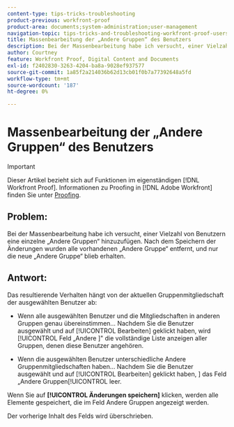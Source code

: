 ```yaml
---
content-type: tips-tricks-troubleshooting
product-previous: workfront-proof
product-area: documents;system-administration;user-management
navigation-topic: tips-tricks-and-troubleshooting-workfront-proof-users-and-contacts
title: Massenbearbeitung der „Andere Gruppen“ des Benutzers
description: Bei der Massenbearbeitung habe ich versucht, einer Vielzahl von Benutzern eine einzelne „Andere Gruppen“ hinzuzufügen. Nach dem Speichern der Änderungen wurden alle vorhandenen „Andere Gruppe“ entfernt, und nur die neue „Andere Gruppe“ blieb erhalten.
author: Courtney
feature: Workfront Proof, Digital Content and Documents
exl-id: f2402830-3263-4204-ba8a-9028ef937577
source-git-commit: 1a85f2a214036b62d13cb01f0b7a77392648a5fd
workflow-type: tm+mt
source-wordcount: '187'
ht-degree: 0%

---
```


# Massenbearbeitung der „Andere Gruppen“ des Benutzers

>[!IMPORTANT]
>
>Dieser Artikel bezieht sich auf Funktionen im eigenständigen [!DNL Workfront Proof]. Informationen zu Proofing in [!DNL Adobe Workfront] finden Sie unter [Proofing](../../../review-and-approve-work/proofing/proofing.md).

## Problem:

Bei der Massenbearbeitung habe ich versucht, einer Vielzahl von Benutzern eine einzelne „Andere Gruppen“ hinzuzufügen.
Nach dem Speichern der Änderungen wurden alle vorhandenen „Andere Gruppe“ entfernt, und nur die neue „Andere Gruppe“ blieb erhalten.

## Antwort:

Das resultierende Verhalten hängt von der aktuellen Gruppenmitgliedschaft der ausgewählten Benutzer ab:

* Wenn alle ausgewählten Benutzer und die Mitgliedschaften in anderen Gruppen genau übereinstimmen…
Nachdem Sie die Benutzer ausgewählt und auf [!UICONTROL Bearbeiten] geklickt haben, wird [!UICONTROL  Feld „Andere ]&quot; die vollständige Liste anzeigen
aller Gruppen, denen diese Benutzer angehören.

* Wenn die ausgewählten Benutzer unterschiedliche Andere Gruppenmitgliedschaften haben…
Nachdem Sie die Benutzer ausgewählt und auf [!UICONTROL Bearbeiten] geklickt haben, ] das Feld „Andere Gruppen[!UICONTROL  leer.

Wenn Sie auf **[!UICONTROL Änderungen speichern]** klicken, werden alle Elemente gespeichert, die im Feld Andere Gruppen angezeigt werden.

Der vorherige Inhalt des Felds wird überschrieben.
